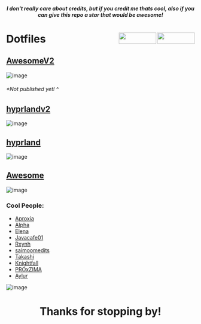 <h5 align="center">I don't really care about credits, but if you credit me thats cool, also if you can give this repo a star that would be awesome!</h5> 

<h1 align="left">Dotfiles


<img src="https://img.shields.io/github/watchers/d-solis/dotfiles?color=%238AB4F8&labelColor=101012&label=watchers&style=for-the-badge" width=100 height=30 align="right" />
<img src="https://img.shields.io/github/stars/d-solis/dotfiles?color=%238AB4F8&labelColor=101012&label=stars&style=for-the-badge" width=100 height=30 align="right" />

</h1> 


## [AwesomeV2](https://github.com/d-solis/dotfiles/tree/awesomev2) 
![image](https://github.com/d-solis/dotfiles/assets/43517199/274eb156-4dda-4de7-9924-afaddfa55f31)
###### *Not published yet! ^

## [hyprlandv2](https://github.com/d-solis/dotfiles/tree/hyprlandv2)
![image](https://github.com/d-solis/dotfiles/assets/43517199/abae4682-ca48-4da4-a90c-50f900db6a77)

## [hyprland](https://github.com/d-solis/dotfiles/tree/hyprland)
![image](https://user-images.githubusercontent.com/43517199/224127003-05df16bd-e2ce-473f-a439-63f5127d0346.png)

## [Awesome](https://github.com/d-solis/dotfiles/tree/awesome) 
![image](https://user-images.githubusercontent.com/43517199/213189158-f95e7a2c-6ec6-42f8-9455-10ea5dc5280d.png)

### Cool People:

- [Aproxia](https://github.com/aproxia-dev)
- [Alpha](https://github.com/alphatechnolog)
- [Elena](https://github.com/elenapan)
- [Javacafe01](https://github.com/JavaCafe01)
- [Rxynh](https://github.com/rxyhn)
- [saimoomedits](https://github.com/saimoomedits)
- [Takashi](https://github.com/ThatTakashi)
- [Knightfall](https://github.com/Knightfall01)
- [PROxZIMA ](https://github.com/PROxZIMA)
- [Aylur](https://github.com/Aylur/)

![image](https://raw.githubusercontent.com/d-solis/dotfiles/main/assets/cat.svg)
<h1 align="center">
Thanks for stopping by!
</h1>
